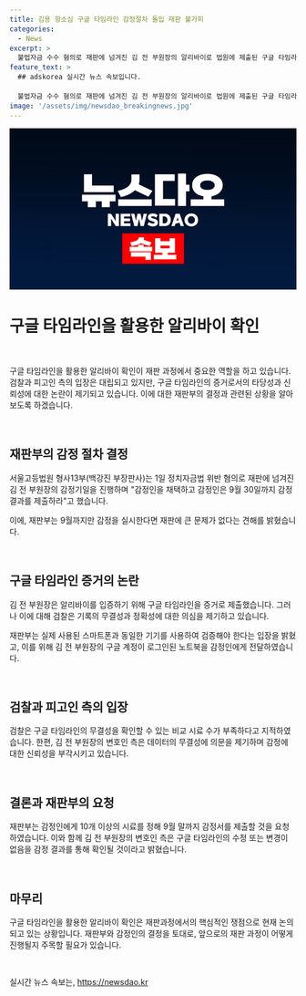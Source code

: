 ```yaml
---
title: 김용 항소심 구글 타임라인 감정절차 돌입 재판 불가피
categories:
  - News
excerpt: >
  불법자금 수수 혐의로 재판에 넘겨진 김 전 부원장의 알리바이로 법원에 제출된 구글 타임라인 기록에 대해 서울고등법원 형사13부는 감정 절차를 밟기로 결정했다. 이로 인해 재판 일정이 지연되고, 감정인은 9월 말까지 10개 이상의 시료를 이용해 감정서를 제출할 것으로 요청받았다. 검찰은 기록의 무결성과 정확성에 대한 의심을 제기했지만, 김 전 부원장의 변호인 측은 구글 타임라인이 수정되거나 변경된 사항이 없음을 감정 결과로 확신한다고 밝혔다.
feature_text: >
  ## adskorea 실시간 뉴스 속보입니다.

  불법자금 수수 혐의로 재판에 넘겨진 김 전 부원장의 알리바이로 법원에 제출된 구글 타임라인 기록에 대해 서울고등법원 형사13부는 감정 절차를 밟기로 결정했다. 이로 인해 재판 일정이 지연되고, 감정인은 9월 말까지 10개 이상의 시료를 이용해 감정서를 제출할 것으로 요청받았다. 검찰은 기록의 무결성과 정확성에 대한 의심을 제기했지만, 김 전 부원장의 변호인 측은 구글 타임라인이 수정되거나 변경된 사항이 없음을 감정 결과로 확신한다고 밝혔다.
image: '/assets/img/newsdao_breakingnews.jpg'
---
```


<p><img src="/assets/img/newsdao_breakingnews.jpg" alt="adskorea 속보" /></p>

<h1 data-ke-size="size26">구글 타임라인을 활용한 알리바이 확인</h1>

<p data-ke-size="size16">&nbsp;</p>

<p>구글 타임라인을 활용한 알리바이 확인이 재판 과정에서 중요한 역할을 하고 있습니다. 검찰과 피고인 측의 입장은 대립되고 있지만, 구글 타임라인의 증거로서의 타당성과 신뢰성에 대한 논란이 제기되고 있습니다. 이에 대한 재판부의 결정과 관련된 상황을 알아보도록 하겠습니다.</p>

<p data-ke-size="size16">&nbsp;</p>

<h2 data-ke-size="size26">재판부의 감정 절차 결정</h2>

<p data-ke-size="size16">서울고등법원 형사13부(백강진 부장판사)는 1일 정치자금법 위반 혐의로 재판에 넘겨진 김 전 부원장의 감정기일을 진행하며 "감정인을 채택하고 감정인은 9월 30일까지 감정 결과를 제출하라"고 했습니다.</p>

<p data-ke-size="size16">이에, 재판부는 9월까지만 감정을 실시한다면 재판에 큰 문제가 없다는 견해를 밝혔습니다.</p>

<p data-ke-size="size16">&nbsp;</p>

<h2 data-ke-size="size26">구글 타임라인 증거의 논란</h2>

<p data-ke-size="size16">김 전 부원장은 알리바이를 입증하기 위해 구글 타임라인을 증거로 제출했습니다. 그러나 이에 대해 검찰은 기록의 무결성과 정확성에 대한 의심을 제기하고 있습니다.</p>

<p data-ke-size="size16">재판부는 실제 사용된 스마트폰과 동일한 기기를 사용하여 검증해야 한다는 입장을 밝혔고, 이를 위해 김 전 부원장의 구글 계정이 로그인된 노트북을 감정인에게 전달하였습니다.</p>

<p data-ke-size="size16">&nbsp;</p>

<h2 data-ke-size="size26">검찰과 피고인 측의 입장</h2>

<p data-ke-size="size16">검찰은 구글 타임라인의 무결성을 확인할 수 있는 비교 시료 수가 부족하다고 지적하였습니다. 한편, 김 전 부원장의 변호인 측은 데이터의 무결성에 의문을 제기하며 감정에 대한 신뢰성을 부각시키고 있습니다.</p>

<p data-ke-size="size16">&nbsp;</p>

<h2 data-ke-size="size26">결론과 재판부의 요청</h2>

<p data-ke-size="size16">재판부는 감정인에게 10개 이상의 시료를 정해 9월 말까지 감정서를 제출할 것을 요청하였습니다. 이와 함께 김 전 부원장의 변호인 측은 구글 타임라인의 수정 또는 변경이 없음을 감정 결과를 통해 확인될 것이라고 밝혔습니다.</p>

<p data-ke-size="size16">&nbsp;</p>

<h2 data-ke-size="size26">마무리</h2>

<p data-ke-size="size16">구글 타임라인을 활용한 알리바이 확인은 재판과정에서의 핵심적인 쟁점으로 현재 논의되고 있는 상황입니다. 재판부와 감정인의 결정을 토대로, 앞으로의 재판 과정이 어떻게 진행될지 주목할 필요가 있습니다.</p>

<p data-ke-size="size16">&nbsp;</p>
실시간 뉴스 속보는, <a href="https://newsdao.kr" rel="dofollow">https://newsdao.kr</a>


